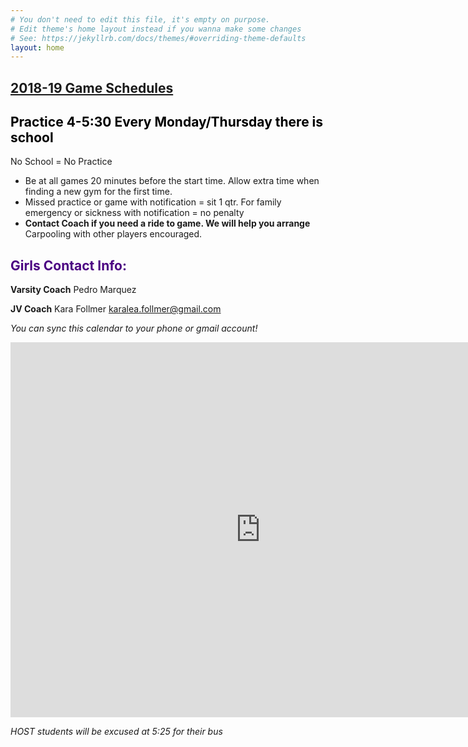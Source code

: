```yaml
---
# You don't need to edit this file, it's empty on purpose.
# Edit theme's home layout instead if you wanna make some changes
# See: https://jekyllrb.com/docs/themes/#overriding-theme-defaults
layout: home
---
```


## <span style ="color:indigo">**[2018-19 Game Schedules](https://www.seattleschools.org/departments/athletics/schedules_information/)**</span>

## <span style ="color:black">**Practice 4-5:30 Every Monday/Thursday there is school**</span>
No School = No Practice

* Be at all games 20 minutes before the start time. Allow extra time when finding a new gym for the first time.
* Missed practice or game with notification = sit 1 qtr. For family emergency or sickness with notification = no penalty
* **Contact Coach if you need a ride to game. We will help you arrange** Carpooling with other players encouraged.

## <span style="color:indigo">Girls Contact Info:</span>

**Varsity Coach** Pedro Marquez

**JV Coach** Kara Follmer karalea.follmer@gmail.com



*You can sync this calendar to your phone or gmail account!*

<iframe src="https://calendar.google.com/calendar/embed?src=creebg32ivhjuq38ij0t10c1h4%40group.calendar.google.com&ctz=America/Los_Angeles" style="border: 0" width="800" height="600" frameborder="0" scrolling="no"></iframe>

<script>
  (function(i,s,o,g,r,a,m){i['GoogleAnalyticsObject']=r;i[r]=i[r]||function(){
  (i[r].q=i[r].q||[]).push(arguments)},i[r].l=1*new Date();a=s.createElement(o),
  m=s.getElementsByTagName(o)[0];a.async=1;a.src=g;m.parentNode.insertBefore(a,m)
  })(window,document,'script','//www.google-analytics.com/analytics.js','ga');

  ga('create', 'UA-109236415-1', 'auto');
  ga('send', 'pageview');
</script>

_HOST students will be excused at 5:25   for their bus_
